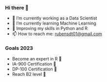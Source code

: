 ### Hi there 👋

- 🔭 I’m currently working as a Data Scientist
- 🧠 I’m currently learning Machine Learning
- 🌱 Improving my skills in Python and R
- 📫 How to reach me: rubensdt01@gmail.com

### Goals 2023
- Become an expert in R 🌱
- IA-900 Certification 🌱
- DP-100 Certification 🌱
- Reach B2 level 💬


<!--
**RubenToroG/rubentorog** is a ✨ _special_ ✨ repository because its `README.md` (this file) appears on your GitHub profile.

Here are some ideas to get you started:

- 🔭 I’m currently working on ...
- 🌱  ...
- 👯 I’m looking to collaborate on ...
- 🤔 I’m looking for help with ...
- 💬 Ask me about ...
- 📫 How to reach me: ...
- 😄 Pronouns: ...
- ⚡ Fun fact: ...
-->
